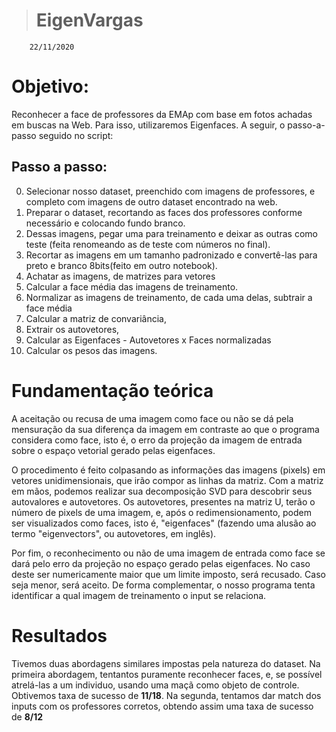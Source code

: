 > # EigenVargas
		22/11/2020

# Objetivo:

Reconhecer a face de professores da EMAp com base em fotos achadas em buscas na Web. Para isso, utilizaremos Eigenfaces. A seguir, o passo-a-passo seguido no script:

## Passo a passo:


0. Selecionar nosso dataset, preenchido com imagens de professores, e completo com imagens de outro dataset encontrado na web.
1. Preparar o dataset, recortando as faces dos professores conforme necessário e colocando fundo branco.
2. Dessas imagens, pegar uma para treinamento e deixar as outras como teste (feita renomeando as de teste com números no final).
3. Recortar as imagens em um tamanho padronizado e convertê-las para preto e branco 8bits(feito em outro notebook).
4. Achatar as imagens, de matrizes para vetores
5. Calcular a face média das imagens de treinamento.
6. Normalizar as imagens de treinamento, de cada uma delas, subtrair a face média
7. Calcular a matriz de convariância,
8. Extrair os autovetores,
9. Calcular as Eigenfaces - Autovetores x Faces normalizadas
10. Calcular os pesos das imagens.  

# Fundamentação teórica

A aceitação ou recusa de uma imagem como face ou não se dá pela mensuração da sua diferença da imagem em contraste ao que o programa considera como face, isto é, o erro da projeção da imagem de entrada sobre o espaço vetorial gerado pelas eigenfaces.

O procedimento é feito colpasando as informações das imagens (pixels) em vetores unidimensionais, que irão compor as linhas da matriz. Com a matriz em mãos, podemos realizar sua decomposição SVD para descobrir seus autovalores e autovetores. Os autovetores, presentes na matriz U, terão o número de pixels de uma imagem, e, após o redimensionamento, podem ser visualizados como faces, isto é, "eigenfaces" (fazendo uma alusão ao termo "eigenvectors", ou autovetores, em inglês).

Por fim, o reconhecimento ou não de uma imagem de entrada como face se dará pelo erro da projeção no espaço gerado pelas eigenfaces. No caso deste ser numericamente maior que um limite imposto, será recusado. Caso seja menor, será aceito. De forma complementar, o nosso programa tenta identificar a qual imagem de treinamento o input se relaciona.


# Resultados

Tivemos duas abordagens similares impostas pela natureza do dataset. Na primeira abordagem, tentantos puramente reconhecer faces, e, se possível atrelá-las a um individuo, usando uma maçã como objeto de controle. Obtivemos taxa de sucesso de **11/18**. Na segunda, tentamos dar match dos inputs com os professores corretos, obtendo assim uma taxa de sucesso de **8/12**
